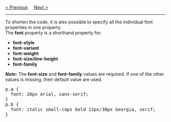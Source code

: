 <a href="/CSS/Fonts/Pairing.md">&lt; Previous</a>
&nbsp;&nbsp;&nbsp;
<a href="/CSS/Icons.md">Next &gt;</a>
<hr>
To shorten the code, it is also possible to specify all the individual font properties in one property.
<br>
The <b>font</b> property is a shorthand property for:
<ul>
  <li><b>font-style</b></li>
  <li><b>font-variant</b></li>
  <li><b>font-weight</b></li>
  <li><b>font-size/line-height</b></li>
  <li><b>font-family</b></li>
</ul>
<b><i>Note:</i></b> The <b>font-size</b> and <b>font-family</b> values are required. If one of the other values is missing, their default value are used.
<pre>
p.a {
  font: 20px Arial, sans-serif;
}
p.b {
  font: italic small-caps bold 12px/30px Georgia, serif;
}
</pre>
